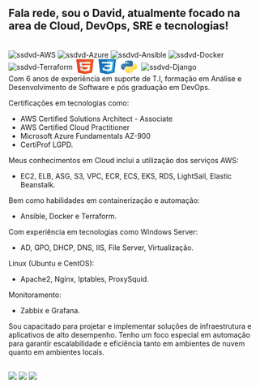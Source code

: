 ## Fala rede, sou o David, atualmente focado na area de Cloud, DevOps, SRE e tecnologias! 

<div style="display: inline_block"><br>
    <img align="center" alt="ssdvd-AWS" height="30" width="40" src="https://cdn.jsdelivr.net/gh/devicons/devicon/icons/amazonwebservices/amazonwebservices-original.svg"/>
    <img align="center" alt="ssdvd-Azure" height="30" width="40" src="https://cdn.jsdelivr.net/gh/devicons/devicon/icons/azure/azure-original.svg"/>
    <img align="center" alt="ssdvd-Ansible" height="30" width="40" src="https://cdn.jsdelivr.net/gh/devicons/devicon/icons/ansible/ansible-plain-wordmark.svg" />
    <img align="center" alt="ssdvd-Docker" height="30" width="40" src="https://cdn.jsdelivr.net/gh/devicons/devicon/icons/docker/docker-original.svg"/>
  <img align="center" alt="ssdvd-Terraform" height="30" width="40" src="https://cdn.jsdelivr.net/gh/devicons/devicon/icons/terraform/terraform-original.svg" />
  <img align="center" alt="ssdvd-HTML" height="30" width="40" src="https://raw.githubusercontent.com/devicons/devicon/master/icons/html5/html5-original.svg">
  <img align="center" alt="ssdvd-CSS" height="30" width="40" src="https://raw.githubusercontent.com/devicons/devicon/master/icons/css3/css3-original.svg">
  <img align="center" alt="ssdvd-Python" height="30" width="40" src="https://raw.githubusercontent.com/devicons/devicon/master/icons/python/python-original.svg">
  <img align="center" alt="ssdvd-Django" height="30" width="40" src="https://cdn.jsdelivr.net/gh/devicons/devicon/icons/django/django-plain.svg">
</div>
Com 6 anos de experiência em suporte de T.I, formação em Análise e Desenvolvimento de Software e pós graduação em DevOps. 

Certificações em tecnologias como: 
- AWS Certified Solutions Architect - Associate
- AWS Certified Cloud Practitioner 
- Microsoft Azure Fundamentals AZ-900
- CertiProf LGPD.

Meus conhecimentos em Cloud inclui a utilização dos serviços AWS:
- EC2, ELB, ASG, S3, VPC, ECR, ECS, EKS, RDS, LightSail, Elastic Beanstalk.

Bem como habilidades em containerização e automação: 
- Ansible, Docker e Terraform.

Com experiência em tecnologias como Windows Server:
- AD, GPO, DHCP, DNS, IIS, File Server, Virtualização.

Linux (Ubuntu e CentOS):
- Apache2, Nginx, Iptables, ProxySquid.

Monitoramento:
- Zabbix e Grafana.

Sou capacitado para projetar e implementar soluções de infraestrutura e aplicativos de alto desempenho. Tenho um foco especial em automação para garantir escalabilidade e eficiência tanto em ambientes de nuvem quanto em ambientes locais.
  ##
 
<div> 
  <a href = "mailto:david.santana98@hotmail.com"><img src=https://img.shields.io/badge/Microsoft_Outlook-0078D4?style=for-the-badge&logo=microsoft-outlook&logoColor=white target="_blank"></a>
  <a href = "mailto:dvd.santana98@gmail.com"><img src="https://img.shields.io/badge/-Gmail-%23333?style=for-the-badge&logo=gmail&logoColor=white" target="_blank"></a>
  <a href="https://www.linkedin.com/in/-dss/" target="_blank"><img src="https://img.shields.io/badge/-LinkedIn-%230077B5?style=for-the-badge&logo=linkedin&logoColor=white" target="_blank"></a> 
  
</div>
